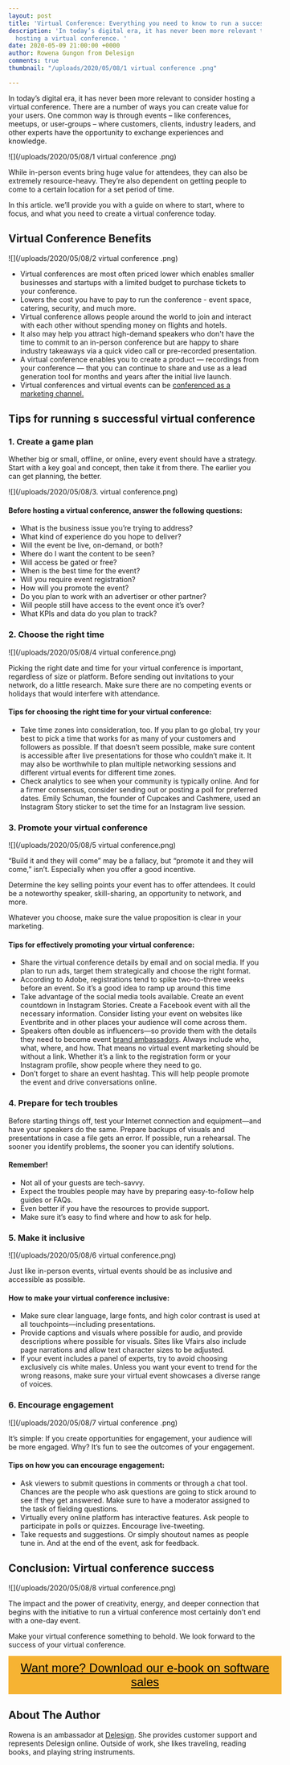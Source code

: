 ```yaml
---
layout: post
title: 'Virtual Conference: Everything you need to know to run a successful one'
description: 'In today’s digital era, it has never been more relevant to consider
  hosting a virtual conference. '
date: 2020-05-09 21:00:00 +0000
author: Rowena Gungon from Delesign
comments: true
thumbnail: "/uploads/2020/05/08/1 virtual conference .png"

---
```

In today’s digital era, it has never been more relevant to consider hosting a virtual conference. There are a number of ways you can create value for your users. One common way is through events – like conferences, meetups, or user-groups – where customers, clients, industry leaders, and other experts have the opportunity to exchange experiences and knowledge.

![](/uploads/2020/05/08/1 virtual conference .png)

While in-person events bring huge value for attendees, they can also be extremely resource-heavy. They’re also dependent on getting people to come to a certain location for a set period of time.

In this article. we’ll provide you with a guide on where to start, where to focus, and what you need to create a virtual conference today.

## Virtual Conference Benefits

![](/uploads/2020/05/08/2 virtual conference .png)

* Virtual conferences are most often priced lower which enables smaller businesses and startups with a limited budget to purchase tickets to your conference.
* Lowers the cost you have to pay to run the conference - event space, catering, security, and much more.
* Virtual conference allows people around the world to join and interact with each other without spending money on flights and hotels.
* It also may help you attract high-demand speakers who don't have the time to commit to an in-person conference but are happy to share industry takeaways via a quick video call or pre-recorded presentation.
* A virtual conference enables you to create a product — recordings from your conference — that you can continue to share and use as a lead generation tool for months and years after the initial live launch.
* Virtual conferences and virtual events can be [conferenced as a marketing channel.](https://delesign.com/blog/how-to-leverage-events-as-a-marketing-channel/ "https://delesign.com/blog/how-to-leverage-events-as-a-marketing-channel/")

## Tips for running s successful virtual conference

### 1. Create a game plan

Whether big or small, offline, or online, every event should have a strategy. Start with a key goal and concept, then take it from there. The earlier you can get planning, the better.

![](/uploads/2020/05/08/3. virtual conference.png)

#### Before hosting a virtual conference, answer the following questions:

* What is the business issue you’re trying to address?
* What kind of experience do you hope to deliver?
* Will the event be live, on-demand, or both?
* Where do I want the content to be seen?
* Will access be gated or free?
* When is the best time for the event?
* Will you require event registration?
* How will you promote the event?
* Do you plan to work with an advertiser or other partner?
* Will people still have access to the event once it’s over?
* What KPIs and data do you plan to track?

### 2. Choose the right time

![](/uploads/2020/05/08/4 virtual conference.png)

Picking the right date and time for your virtual conference is important, regardless of size or platform. Before sending out invitations to your network, do a little research. Make sure there are no competing events or holidays that would interfere with attendance.

#### Tips for choosing the right time for your virtual conference:

* Take time zones into consideration, too. If you plan to go global, try your best to pick a time that works for as many of your customers and followers as possible. If that doesn’t seem possible, make sure content is accessible after live presentations for those who couldn’t make it. It may also be worthwhile to plan multiple networking sessions and different virtual events for different time zones.
* Check analytics to see when your community is typically online. And for a firmer consensus, consider sending out or posting a poll for preferred dates. Emily Schuman, the founder of Cupcakes and Cashmere, used an Instagram Story sticker to set the time for an Instagram live session.

### 3. Promote your virtual conference

![](/uploads/2020/05/08/5 virtual conference.png)

“Build it and they will come” may be a fallacy, but “promote it and they will come,” isn’t. Especially when you offer a good incentive.

Determine the key selling points your event has to offer attendees. It could be a noteworthy speaker, skill-sharing, an opportunity to network, and more.

Whatever you choose, make sure the value proposition is clear in your marketing.

#### Tips for effectively promoting your virtual conference:

* Share the virtual conference details by email and on social media. If you plan to run ads, target them strategically and choose the right format.
* According to Adobe, registrations tend to spike two-to-three weeks before an event. So it’s a good idea to ramp up around this time
* Take advantage of the social media tools available. Create an event countdown in Instagram Stories. Create a Facebook event with all the necessary information. Consider listing your event on websites like Eventbrite and in other places your audience will come across them.
* Speakers often double as influencers—so provide them with the details they need to become event [brand ambassadors](https://planable.io/blog/brand-ambassadors/ "https://planable.io/blog/brand-ambassadors/"). Always include who, what, where, and how. That means no virtual event marketing should be without a link. Whether it’s a link to the registration form or your Instagram profile, show people where they need to go.
* Don’t forget to share an event hashtag. This will help people promote the event and drive conversations online.

### 4. Prepare for tech troubles

Before starting things off, test your Internet connection and equipment—and have your speakers do the same. Prepare backups of visuals and presentations in case a file gets an error. If possible, run a rehearsal. The sooner you identify problems, the sooner you can identify solutions.

#### Remember!

* Not all of your guests are tech-savvy.
* Expect the troubles people may have by preparing easy-to-follow help guides or FAQs.
* Even better if you have the resources to provide support.
* Make sure it’s easy to find where and how to ask for help.

### 5. Make it inclusive

![](/uploads/2020/05/08/6 virtual conference.png)

Just like in-person events, virtual events should be as inclusive and accessible as possible.

#### How to make your virtual conference inclusive:

* Make sure clear language, large fonts, and high color contrast is used at all touchpoints—including presentations.
* Provide captions and visuals where possible for audio, and provide descriptions where possible for visuals. Sites like Vfairs also include page narrations and allow text character sizes to be adjusted.
* If your event includes a panel of experts, try to avoid choosing exclusively cis white males. Unless you want your event to trend for the wrong reasons, make sure your virtual event showcases a diverse range of voices.

### 6. Encourage engagement

![](/uploads/2020/05/08/7 virtual conference .png)

It’s simple: If you create opportunities for engagement, your audience will be more engaged. Why? It’s fun to see the outcomes of your engagement.

#### Tips on how you can encourage engagement:

* Ask viewers to submit questions in comments or through a chat tool. Chances are the people who ask questions are going to stick around to see if they get answered. Make sure to have a moderator assigned to the task of fielding questions.
* Virtually every online platform has interactive features. Ask people to participate in polls or quizzes. Encourage live-tweeting.
* Take requests and suggestions. Or simply shoutout names as people tune in. And at the end of the event, ask for feedback.

## Conclusion: Virtual conference success

![](/uploads/2020/05/08/8 virtual conference.png)

The impact and the power of creativity, energy, and deeper connection that begins with the initiative to run a virtual conference most certainly don’t end with a one-day event.

Make your virtual conference something to behold. We look forward to the success of your virtual conference.

<style> .btn-signup { padding-top: 11px !important; border-radius: 0px !important; background-color: #f6b333; text-align: center; padding: 10px 20px !important; border: 0px !important; width: 100%; margin-bottom: 20px; } .btn-signup a { color: black !important; font-family: 'Titillium Web', sans-serif; font-size: 24px !important; font-weight: normal !important; } </style>

<div class="btn-signup"><a style="cursor: pointer;" href="/sign-up-to-download">Want more? Download our e-book on software sales</a></div>

## About The Author

Rowena is an ambassador at [Delesign](http://www.delesign.com/blog). She provides customer support and represents Delesign online. Outside of work, she likes traveling, reading books, and playing string instruments.